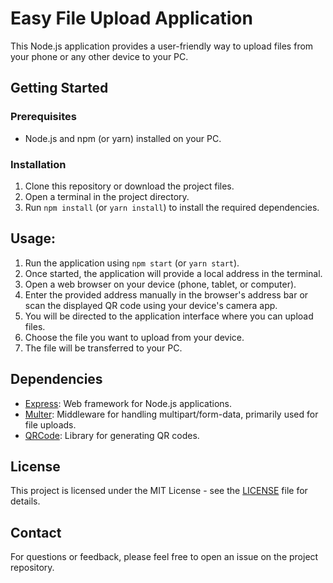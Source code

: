 # Easy File Upload Application

This Node.js application provides a user-friendly way to upload files from your phone or any other device to your PC.

## Getting Started

### Prerequisites

- Node.js and npm (or yarn) installed on your PC.

### Installation

1. Clone this repository or download the project files.
2. Open a terminal in the project directory.
3. Run `npm install` (or `yarn install`) to install the required dependencies.

## Usage:

1. Run the application using `npm start` (or `yarn start`).
2. Once started, the application will provide a local address in the terminal.
3. Open a web browser on your device (phone, tablet, or computer).
4. Enter the provided address manually in the browser's address bar or scan the displayed QR code using your device's camera app.
5. You will be directed to the application interface where you can upload files.
6. Choose the file you want to upload from your device.
7. The file will be transferred to your PC.

## Dependencies

- [Express](https://expressjs.com/): Web framework for Node.js applications.
- [Multer](https://www.npmjs.com/package/multer): Middleware for handling multipart/form-data, primarily used for file uploads.
- [QRCode](https://www.npmjs.com/package/qrcode): Library for generating QR codes.

## License

This project is licensed under the MIT License - see the [LICENSE](LICENSE) file for details.

## Contact

For questions or feedback, please feel free to open an issue on the project repository.
